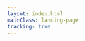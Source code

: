 ```yaml
---
layout: index.html
mainClass: landing-page
tracking: true
---
```

<div class="games">
<game-tile name="Numsol" appId="numsol/id1516677757" icon="/img/numsol-icon-1024x1024.png" isNew="true"></game-tile>
<game-tile name="Swipp!" appId="swipp/id1375768062" icon="/img/swipp-icon-1024x1024.png"></game-tile>
<game-tile name="Boolitaire" appId="boolitaire/id1477177340" icon="/img/boolitaire-icon-144x144.png"></game-tile>
<game-tile name="VMOD" appId="vmod/id1291390392" icon="/img/vmod-icon-144x144.png"></game-tile>
<game-tile name="Shn!p" appId="shn-p/id1203525883" icon="/img/shnip-icon_1024x1024.png"></game-tile>
<game-tile name="AMOABAE" appId="amoebae/id1152536305" icon="/img/amoebae-icon_144x144.png"></game-tile>
<game-tile name="Pocket Snap" icon="/img/pocketsnap-icon-144x144.png" isArchived="true"></game-tile>
<game-tile name="Sliding Down" icon="/img/slidingdown-icon-512x512.png" isArchived="true"></game-tile>
<game-tile name="Flatjump" icon="/img/flatjump-icon_144x144.png" isArchived="true"></game-tile>
<game-tile name="GlobSearch" appLink="https://assetstore.unity.com/packages/tools/gui/globsearch-96572" icon="/img/globsearch-icon_144x144.png"></game-tile>
<game-tile isPlaceholder="true"></game-tile>
<game-tile isPlaceholder="true"></game-tile>
</div>
